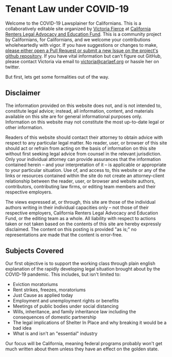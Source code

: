 # Tenant Law under COVID-19

Welcome to the COVID-19 Lawsplainer for Californians. This is a collaboratively editable site organized by [Victoria Fierce](https://twitter.com/akronisticlotor) at [California Renters Legal Advocacy and Education Fund](https://carlaef.org/). This is a community project by Californians, for Californians, and we welcome your contributions wholeheartedly with vigor. If you have suggestions or changes to make, [please either open a Pull Request or submit a new Issue on the project's github repository](https://github.com/carlaef/covid-19). If you have vital information but can't figure out GitHub, please contact Victoria via email to victoria@carlaef.org or hassle her on twitter.

But first, lets get some formalities out of the way.

## Disclaimer

The information provided on this website does not, and is not intended to, constitute legal advice; instead, all information, content, and materials available on this site are for general informational purposes only.  Information on this website may not constitute the most up-to-date legal or other information.

Readers of this website should contact their attorney to obtain advice with respect to any particular legal matter.  No reader, user, or browser of this site should act or refrain from acting on the basis of information on this site without first seeking legal advice from counsel in the relevant jurisdiction.  Only your individual attorney can provide assurances that the information contained herein – and your interpretation of it – is applicable or appropriate to your particular situation.  Use of, and access to, this website or any of the links or resources contained within the site do not create an attorney-client relationship between the reader, user, or browser and website authors, contributors, contributing law firms, or editing team members and their respective employers. 

The views expressed at, or through, this site are those of the individual authors writing in their individual capacities only – not those of their respective employers, California Renters Legal Advocacy and Education Fund, or the editing team as a whole.  All liability with respect to actions taken or not taken based on the contents of this site are hereby expressly disclaimed.  The content on this posting is provided "as is;" no representations are made that the content is error-free.

## Subjects Covered

Our first objective is to support the working class through plain english explanation of the rapidly developing legal situation brought about by the COVID-19 pandemic. This includes, but isn't limited to:

* Eviction moratoriums
* Rent strikes, freezes, moratoriums
* Just Cause as applied today
* Employment and unemployment rights or benefits
* Meetings of public bodies under social distancing
* Wills, inheritance, and family inheritance law including the consequences of domestic partnership
* The legal implications of Shelter In Place and why breaking it would be a bad idea
* What is and isn't an "essential" industry

Our focus will be California, meaning federal programs probably won't get much written about them unless they have an effect on the golden state.

